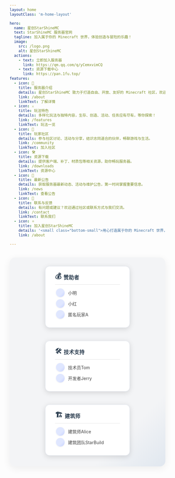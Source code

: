 ```yaml
---
layout: home
layoutClass: 'm-home-layout'

hero:
  name: 星创StarShineMC
  text: StarShineMC 服务器官网
  tagline: 加入属于你的 Minecraft 世界，体验创造与冒险的乐趣！
  image:
    src: /logo.png
    alt: 星创StarShineMC
  actions:
    - text: 立即加入服务器
      link: https://qm.qq.com/q/yCemxvimCQ
    - text: 资源下载中心
      link: https://pan.1fu.top/
features:
  - icon: 🏰
    title: 服务器介绍
    details: 星创StarShineMC 致力于打造自由、开放、友好的 Minecraft 社区，欢迎每一位玩家加入！
    link: /about
    linkText: 了解详情
  - icon: ⚔️
    title: 玩法特色
    details: 多样化玩法与独特内容，生存、创造、活动、任务应有尽有，等你探索！
    link: /features
    linkText: 玩法一览
  - icon: 👥
    title: 玩家社区
    details: 参与社区讨论、活动与分享，结识志同道合的伙伴，畅聊游戏与生活。
    link: /community
    linkText: 加入社区
  - icon: 🛠️
    title: 资源下载
    details: 提供客户端、补丁、材质包等相关资源，助你畅玩服务器。
    link: /downloads
    linkText: 资源中心
  - icon: 📢
    title: 最新公告
    details: 获取服务器最新动态、活动与维护公告，第一时间掌握重要信息。
    link: /news
    linkText: 查看公告
  - icon: 💬
    title: 联系与反馈
    details: 有问题或建议？欢迎通过社区或联系方式与我们交流。
    link: /contact
    linkText: 联系我们
  - icon: ⭐
    title: 加入星创StarShineMC
    details: '<small class="bottom-small">用心打造属于你的 Minecraft 世界，期待你的加入！</small>'
    link: /about

---
```


<!-- 贡献者区域 -->

<div class="contributors unified-style">
  <div class="contributor-group">
    <h3><span class="contributor-icon">💰</span> 赞助者</h3>
    <ul>
      <li><div class="avatar"></div>小明</li>
      <li><div class="avatar"></div>小红</li>
      <li><div class="avatar"></div>匿名玩家A</li>
    </ul>
  </div>
  <div class="contributor-group">
    <h3><span class="contributor-icon">🛠️</span> 技术支持</h3>
    <ul>
      <li><div class="avatar"></div>技术员Tom</li>
      <li><div class="avatar"></div>开发者Jerry</li>
    </ul>
  </div>
  <div class="contributor-group">
    <h3><span class="contributor-icon">🏗️</span> 建筑师</h3>
    <ul>
      <li><div class="avatar"></div>建筑师Alice</li>
      <li><div class="avatar"></div>建筑团队StarBuild</li>
    </ul>
  </div>
</div>

<style>
.contributors.unified-style {
  display: flex;
  flex-wrap: wrap;
  gap: 2em;
  margin: 2.5em 0 1.5em 0;
  justify-content: center;
  background: linear-gradient(135deg, #f3f4f6 80%, #e0e7ef 100%);
  border-radius: 18px;
  box-shadow: 0 6px 24px 0 #0001;
  padding: 2em 1em 1.5em 1em;
}
.contributor-group {
  background: #fff;
  border-radius: 14px;
  padding: 1.2em 2.2em 1.5em 2.2em;
  min-width: 210px;
  box-shadow: 0 4px 18px 0 #0002;
  transition: box-shadow 0.2s;
  margin-bottom: 1em;
  border: 1.5px solid #e3e8f0;
}
.contributor-group:hover {
  box-shadow: 0 8px 32px 0 #0003;
}
.contributor-group h3 {
  margin-top: 0;
  font-size: 1.18em;
  color: #2c3e50;
  letter-spacing: 0.02em;
  display: flex;
  align-items: center;
  gap: 0.4em;
  border-bottom: 1.5px solid #e0e0e0;
  padding-bottom: 0.3em;
  margin-bottom: 0.7em;
}
.contributor-icon {
  font-size: 1.3em;
}
.contributor-group ul {
  margin: 0.5em 0 0 0;
  padding: 0;
  list-style: none;
}
.contributor-group li {
  display: flex;
  align-items: center;
  gap: 0.7em;
  margin-bottom: 0.5em;
  font-size: 1em;
  color: #444;
  padding-left: 0.2em;
}
.avatar {
  width: 2em;
  height: 2em;
  border-radius: 50%;
  background: linear-gradient(135deg, #e0e7ff 60%, #c7d2fe 100%);
  display: inline-block;
  margin-right: 0.1em;
  box-shadow: 0 1px 4px #0001;
}
@media (max-width: 900px) {
  .contributors.unified-style {
    flex-direction: column;
    align-items: stretch;
    padding: 1.2em 0.5em 1em 0.5em;
  }
  .contributor-group {
    min-width: unset;
    width: 100%;
  }
}
</style>

<style>
/*爱的魔力转圈圈*/
.m-home-layout .image-src:hover {
  transform: translate(-50%, -50%) rotate(666turn);
  transition: transform 59s 1s cubic-bezier(0.3, 0, 0.8, 1);
}

.m-home-layout .details small {
  opacity: 0.8;
}

.m-home-layout .bottom-small {
  display: block;
  margin-top: 2em;
  text-align: right;
}
</style>
